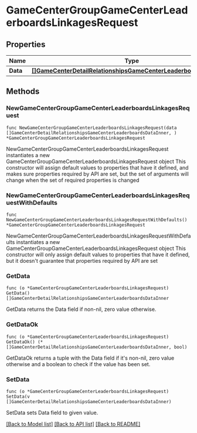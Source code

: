 # GameCenterGroupGameCenterLeaderboardsLinkagesRequest

## Properties

Name | Type | Description | Notes
------------ | ------------- | ------------- | -------------
**Data** | [**[]GameCenterDetailRelationshipsGameCenterLeaderboardsDataInner**](GameCenterDetailRelationshipsGameCenterLeaderboardsDataInner.md) |  | 

## Methods

### NewGameCenterGroupGameCenterLeaderboardsLinkagesRequest

`func NewGameCenterGroupGameCenterLeaderboardsLinkagesRequest(data []GameCenterDetailRelationshipsGameCenterLeaderboardsDataInner, ) *GameCenterGroupGameCenterLeaderboardsLinkagesRequest`

NewGameCenterGroupGameCenterLeaderboardsLinkagesRequest instantiates a new GameCenterGroupGameCenterLeaderboardsLinkagesRequest object
This constructor will assign default values to properties that have it defined,
and makes sure properties required by API are set, but the set of arguments
will change when the set of required properties is changed

### NewGameCenterGroupGameCenterLeaderboardsLinkagesRequestWithDefaults

`func NewGameCenterGroupGameCenterLeaderboardsLinkagesRequestWithDefaults() *GameCenterGroupGameCenterLeaderboardsLinkagesRequest`

NewGameCenterGroupGameCenterLeaderboardsLinkagesRequestWithDefaults instantiates a new GameCenterGroupGameCenterLeaderboardsLinkagesRequest object
This constructor will only assign default values to properties that have it defined,
but it doesn't guarantee that properties required by API are set

### GetData

`func (o *GameCenterGroupGameCenterLeaderboardsLinkagesRequest) GetData() []GameCenterDetailRelationshipsGameCenterLeaderboardsDataInner`

GetData returns the Data field if non-nil, zero value otherwise.

### GetDataOk

`func (o *GameCenterGroupGameCenterLeaderboardsLinkagesRequest) GetDataOk() (*[]GameCenterDetailRelationshipsGameCenterLeaderboardsDataInner, bool)`

GetDataOk returns a tuple with the Data field if it's non-nil, zero value otherwise
and a boolean to check if the value has been set.

### SetData

`func (o *GameCenterGroupGameCenterLeaderboardsLinkagesRequest) SetData(v []GameCenterDetailRelationshipsGameCenterLeaderboardsDataInner)`

SetData sets Data field to given value.



[[Back to Model list]](../README.md#documentation-for-models) [[Back to API list]](../README.md#documentation-for-api-endpoints) [[Back to README]](../README.md)


